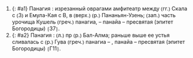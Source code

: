 ---
---

1. {: #a1} Панагия
: изрезанный оврагами амфитеатр между ⦅гг.⦆ Скала с ⦅З⦆ и Емула-Кая с В, в ⦅верх.⦆ ⦅р.⦆ Пананьян-Узень; ⦅зап.⦆ часть урочища Кушель ⦅греч.⦆ панагиа, – панайа – пресвятая (эпитет Богородицы) ⦃З7⦄.
2. {: #a2} Панагия
: ⦅л.⦆ пр ⦅р.⦆ Бал-Алма; раньше выше ее устья сливалась с ⦅р.⦆ Гува ⦅греч.⦆ панагиа – , панайа – пресвятая (эпитет Богородицы) ⦃Г11⦄.
